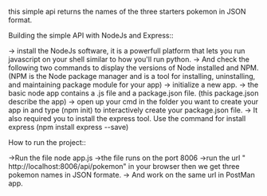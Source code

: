 this simple api returns the names of the three starters pokemon in JSON format.

Building the simple API with NodeJs and Express::

-> install the NodeJs software, it is a powerfull platform that lets you run javascript on your shell similar to how you'll run python.
-> And check the following two commands to display the versions of Node installed and NPM. (NPM is the Node package manager and is a tool for installing, uninstalling, and maintaining package module for your app)
-> initialize a new app.
-> the basic node app contains a .js file and a package.json file.
    (this package.json describe the app)
-> open up your cmd in the folder you want to create your app in and type (npm init) to interactively create your package.json file.
->  It also required you to install the express tool. Use the command for install express (npm install express --save)


How to run the project::

->Run the file node app.js
->the file runs on the port 8006
->run the url " http://localhost:8006/api/pokemon" in your browser then we get three pokemon names in JSON formate.
-> And work on the same url in PostMan app.
